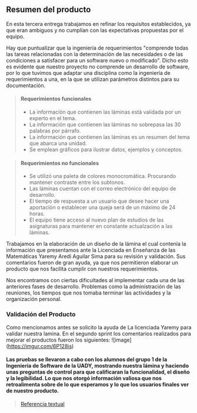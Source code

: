 ## Resumen del producto

En esta tercera entrega trabajamos en refinar los requisitos establecidos, ya que eran ambiguos y no cumplían con las expectativas propuestas por el equipo.

Hay que puntualizar que la ingeniería de requerimientos "comprende todas las tareas relacionadas con la determinación de las necesidades o de las condiciones a satisfacer para un software nuevo o modificado". Dicho esto es evidente que nuestro proyecto no comprende un desarrollo de software, por lo que tuvimos que adaptar una disciplina como la ingeniería de requerimientos a una, en la que se utilizan parámetros distintos para su documentación.

> #### Requerimientos funcionales
> - La información que contienen las láminas está validada por un experto en el tema.
> - La información que contienen las láminas no sobrepasa las 30 palabras por párrafo.
> - La información que contienen las láminas es un resumen del tema que abarca una unidad.
> - Se emplean gráficos para ilustrar datos, ejemplos y conceptos.

> #### Requerimientos no funcionales
> - Se utilizó una paleta de colores monocromática. Procurando mantener contraste entre los subtonos.
> - Las láminas cuentan con el correo electrónico del equipo de desarrollo.
> - El tiempo de respuesta a un usuario que desee hacer una aportación o establecer una queja será de un máximo de 24 horas.
> - El equipo tiene acceso al nuevo plan de estudios de las asignaturas para mantener en constante actualzación a las láminas.

Trabajamos en la elaboración de un diseño de la lámina el cual contenía la información que presentamos ante la Licenciada en Enseñanza de las Matemáticas Yaremy Aredi Aguilar Sima para su revisión y validación. Sus comentarios fueron de gran ayuda, ya que nos permitieron elaborar un producto que nos facilita cumplir con nuestros requerimientos.

Nos encontramos con ciertas dificultades al implementar cada una de las anteriores fases de desarrollo. Problemas como la administración de las reuniones, los tiempos que nos tomaba terminar las actividades y la organización personal.

### Validación del Producto
Como mencionamos antes se solicito la ayuda de La licenciada Yaremy para validar nuestra lamina. En el segundo sprint los comentarios realizados para mejorar el productos fueron los siguientes:
![image] (https://imgur.com/6P128is)


#### Las pruebas se llevaron a cabo con los alumnos del grupo 1 de la Ingeniería de Software de la UADY, mostrando nuestra lámina y haciendo unas preguntas de control para que calificaran la funcionalidad, el diseño y la legibilidad. Lo que nos otorgó información valiosa que nos retroalimenta sobre de lo que esperamos y lo que los usuarios finales ver de nuestro producto. ####

> [Referencia textual](https://es.wikipedia.org/wiki/Ingenier%C3%ADa_de_requisitos#:~:text=En%20la%20ingenier%C3%ADa%20de%20sistemas,los%20diversos%20requisitos%20de%20las)	
